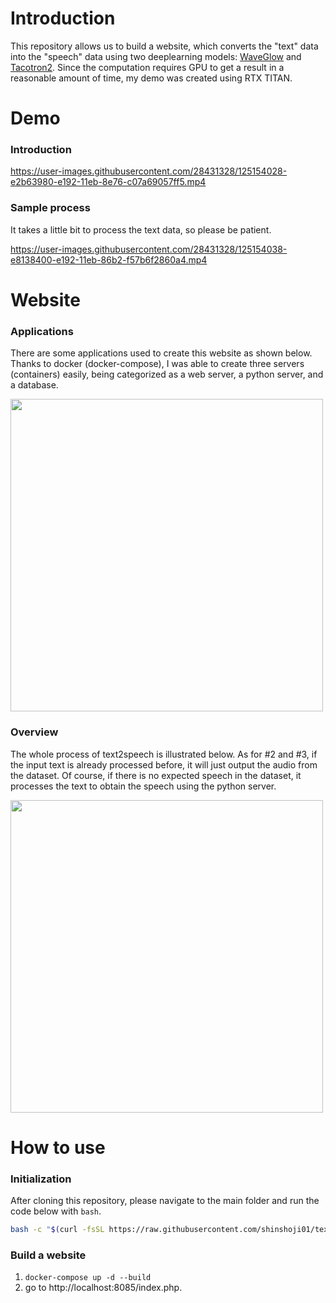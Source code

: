 # Introduction
This repository allows us to build a website, which converts the "text" data into the "speech" data using two deeplearning models: [WaveGlow](https://github.com/NVIDIA/waveglow) and [Tacotron2](https://arxiv.org/abs/1712.05884). Since the computation requires GPU to get a result in a reasonable amount of time, my demo was created using RTX TITAN.

# Demo
### Introduction
https://user-images.githubusercontent.com/28431328/125154028-e2b63980-e192-11eb-8e76-c07a69057ff5.mp4

### Sample process
It takes a little bit to process the text data, so please be patient.

https://user-images.githubusercontent.com/28431328/125154038-e8138400-e192-11eb-86b2-f57b6f2860a4.mp4

# Website
### Applications
There are some applications used to create this website as shown below. Thanks to docker (docker-compose), I was able to create three servers (containers) easily, being categorized as a web server, a python server, and a database. 

<img src="./images/applications.png" width="500">

### Overview
The whole process of text2speech is illustrated below. As for \#2 and \#3, if the input text is already processed before, it will just output the audio from the dataset. Of course, if there is no expected speech in the dataset, it processes the text to obtain the speech using the python server.

<img src="./images/process.png" width="500">

# How to use
### Initialization
After cloning this repository, please navigate to the main folder and run the code below with `bash`.
```bash
bash -c "$(curl -fsSL https://raw.githubusercontent.com/shinshoji01/text2speech-website/main/bin/install.sh)"
```
### Build a website
1. `docker-compose up -d --build`
2. go to http://localhost:8085/index.php.

